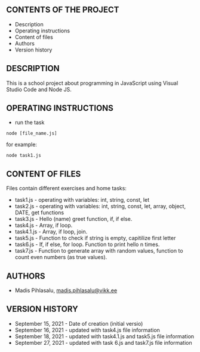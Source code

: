 CONTENTS OF THE PROJECT
---------------------

 * Description
 * Operating instructions
 * Content of files
 * Authors
 * Version history



DESCRIPTION
------------
This is a school project about programming in JavaScript using Visual Studio Code and Node JS.


OPERATING INSTRUCTIONS
----------------------

* run the task

```
node [file_name.js]

```

for example: 

```
node task1.js

```


CONTENT OF FILES
----------------

Files contain different exercises and home tasks:

* task1.js - operating with variables: int, string, const, let
* task2.js - operating with variables: int, string, const, let, array, object, DATE, get functions
* task3.js - Hello (name) greet function, if, if else.
* task4.js - Array, if loop.
* task4.1.js - Array, if loop, join.
* task5.js - Function to check if string is empty, capitilize first letter
* task6.js - If, if else, for loop. Function to print hello n times.
* task7.js - Function to generate array with random values, function to count even numbers (as true values).


AUTHORS
-------

 * Madis Pihlasalu, madis.pihlasalu@vikk.ee


 
VERSION HISTORY
----------------

* September 15, 2021 - Date of creation (initial versio)
* September 16, 2021 - updated with task4.js file information
* September 18, 2021 - updated with task4.1.js and task5.js file information
* September 27, 2021 - updated with task 6.js and task7.js file information


